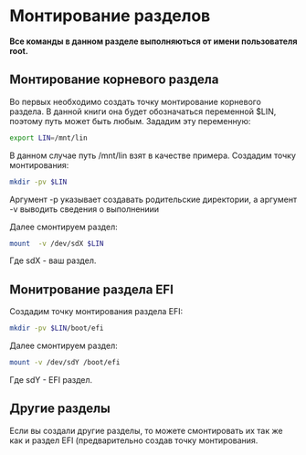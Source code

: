 # Монтирование разделов
**Все команды в данном разделе выполняються от имени пользователя root.**

## Монтирование корневого раздела

Во первых необходимо создать точку монтирование корневого раздела. В данной книги она будет обозначаться переменной $LIN, поэтому путь может быть любым.
Зададим эту переменную:
```bash
export LIN=/mnt/lin
```
В данном случае путь /mnt/lin взят в качестве примера.
Создадим точку монтирования:
```bash
mkdir -pv $LIN
```
Аргумент -p указывает создавать родительские директории, а аргумент -v выводить сведения о выполнениии

Далее смонтируем раздел:
```bash
mount  -v /dev/sdX $LIN
```
Где sdX - ваш раздел.
  
## Монитрование раздела EFI

Создадим точку монтирования раздела EFI:
```bash
mkdir -pv $LIN/boot/efi
```

Далее смонтируем раздел:

```bash
mount -v /dev/sdY /boot/efi
```
Где sdY - EFI раздел.
  
## Другие разделы

Если вы создали другие разделы, то можете смонтировать их так же как и раздел EFI (предварительно создав точку монтирования.

